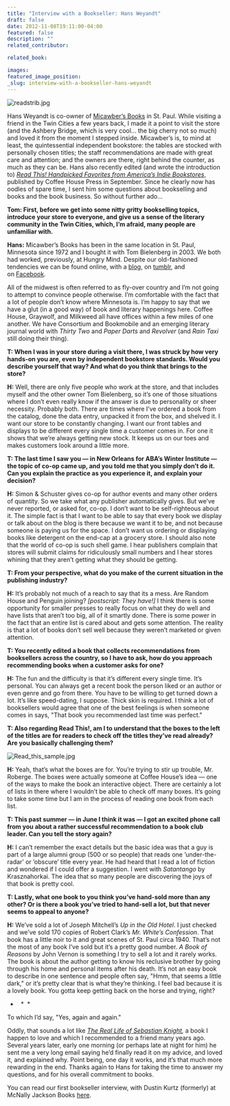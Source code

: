 ```yaml
---
title: "Interview with a Bookseller: Hans Weyandt"
draft: false
date: 2012-11-08T19:11:00-04:00
featured: false
description: ""
related_contributor:

related_book:

images:
featured_image_position: 
_slug: interview-with-a-bookseller-hans-weyandt
---
```


![readstrib.jpg](http://ndbooks.com/images/journal/readstrib.jpg)

Hans Weyandt is co-owner of [Micawber’s Books](http://www.citypages.com/bestof/2010/award/best-bookstore-new-1378755/) in St. Paul. While visiting a friend in the Twin Cities a few years back, I made it a point to visit the store (and the Ashbery Bridge, which is very cool… the big cherry not so much) and loved it from the moment I stepped inside. Micawber’s is, to mind at least, the quintessential independent bookstore: the tables are stocked with personally chosen titles; the staff recommendations are made with great care and attention; and the owners are there, right behind the counter, as much as they can be. Hans also recently edited (and wrote the introduction to) [_Read This! Handpicked Favorites from America’s Indie Bookstores_](http://www.coffeehousepress.org/2012/06/read-this-handpicked-favorites-from-americas-indie-bookstores/), published by Coffee House Press in September. Since he clearly now has oodles of spare time, I sent him some questions about bookselling and books and the book business. So without further ado…

**Tom: First, before we get into some nitty gritty bookselling topics, introduce your store to everyone, and give us a sense of the literary community in the Twin Cities, which, I’m afraid, many people are unfamiliar with.**

**Hans:** Micawber’s Books has been in the same location in St. Paul, Minnesota since 1972 and I bought it with Tom Bielenberg in 2003. We both had worked, previously, at Hungry Mind. Despite our old-fashioned tendencies we can be found online, with a [blog](http://micawbers.blogspot.com/), on [tumblr](http://mrmicawbers.tumblr.com/), and on [Facebook](https://www.facebook.com/pages/Micawbers-Books/58197328761?fref=ts).

All of the midwest is often referred to as fly-over country and I’m not going to attempt to convince people otherwise. I’m comfortable with the fact that a lot of people don’t know where Minnesota is. I’m happy to say that we have a glut (in a good way) of book and literary happenings here. Coffee House, Graywolf, and Milkweed all have offices within a few miles of one another. We have Consortium and Bookmobile and an emerging literary journal world with _Thirty Two_ and _Paper Darts_ and _Revolver_ (and _Rain Taxi_ still doing their thing).

**T: When I was in your store during a visit there, I was struck by how very hands-on you are, even by independent bookstore standards. Would you describe yourself that way? And what do you think that brings to the store?**

**H:** Well, there are only five people who work at the store, and that includes myself and the other owner Tom Bielenberg, so it’s one of those situations where I don’t even really know if the answer is due to personality or sheer necessity. Probably both. There are times where I’ve ordered a book from the catalog, done the data entry, unpacked it from the box, and shelved it. I want our store to be constantly changing. I want our front tables and displays to be different every single time a customer comes in. For one it shows that we’re always getting new stock. It keeps us on our toes and makes customers look around a little more.

**T: The last time I saw you — in New Orleans for ABA’s Winter Institute — the topic of co-op came up, and you told me that you simply don’t do it. Can you explain the practice as you experience it, and explain your decision?**

**H:** Simon & Schuster gives co-op for author events and many other orders of quantity. So we take what any publisher automatically gives. But we’ve never reported, or asked for, co-op. I don’t want to be self-righteous about it. The simple fact is that I want to be able to say that every book we display or talk about on the blog is there because we want it to be, and not because someone is paying us for the space. I don’t want us ordering or displaying books like detergent on the end-cap at a grocery store. I should also note that the world of co-op is such shell game. I hear publishers complain that stores will submit claims for ridiculously small numbers and I hear stores whining that they aren’t getting what they should be getting.

**T: From your perspective, what do you make of the current situation in the publishing industry?**

**H:** It’s probably not much of a reach to say that its a mess. Are Random House and Penguin joining? _[postscript: They have!]_ I think there is some opportunity for smaller presses to really focus on what they do well and have lists that aren’t too big, all of it smartly done. There is some power in the fact that an entire list is cared about and gets some attention. The reality is that a lot of books don’t sell well because they weren’t marketed or given attention.

**T: You recently edited a book that collects recommendations from booksellers across the country, so I have to ask, how do you approach recommending books when a customer asks for one?**

**H:** The fun and the difficulty is that it’s different every single time. It’s personal. You can always get a recent book the person liked or an author or even genre and go from there. You have to be willing to get turned down a lot. It’s like speed-dating, I suppose. Thick skin is required. I think a lot of booksellers would agree that one of the best feelings is when someone comes in says, "That book you recommended last time was perfect."

**T: Also regarding Read This!, am I to understand that the boxes to the left of the titles are for readers to check off the titles they’ve read already? Are you basically challenging them?**

![Read_this_sample.jpg](http://ndbooks.com/images/journal/Read_this_sample.jpg)

**H:** Yeah, that’s what the boxes are for. You’re trying to stir up trouble, Mr. Roberge. The boxes were actually someone at Coffee House’s idea — one of the ways to make the book an interactive object. There are certainly a lot of lists in there where I wouldn’t be able to check off many boxes. It’s going to take some time but I am in the process of reading one book from each list.

**T: This past summer — in June I think it was — I got an excited phone call from you about a rather successful recommendation to a book club leader. Can you tell the story again?**

**H:** I can’t remember the exact details but the basic idea was that a guy is part of a large alumni group (500 or so people) that reads one ’under-the-radar’ or ’obscure’ title every year. He had heard that I read a lot of fiction and wondered if I could offer a suggestion. I went with _Satantango_ by Krasznahorkai. The idea that so many people are discovering the joys of that book is pretty cool.

**T: Lastly, what one book to you think you’ve hand-sold more than any other? Or is there a book you’ve tried to hand-sell a lot, but that never seems to appeal to anyone?**

**H:** We’ve sold a lot of Joseph Mitchell’s _Up in the Old Hotel_. I just checked and we’ve sold 170 copies of Robert Clark’s _Mr. White’s Confession_. That book has a little noir to it and great scenes of St. Paul circa 1940. That’s not the most of any book I’ve sold but it’s a pretty good number. _A Book of Reasons_ by John Vernon is something I try to sell a lot and it rarely works. The book is about the author getting to know his reclusive brother by going through his home and personal items after his death. It’s not an easy book to describe in one sentence and people often say, "Hmm, that seems a little dark," or it’s pretty clear that is what they’re thinking. I feel bad because it is a lovely book. You gotta keep getting back on the horse and trying, right?

*   *  *

To which I’d say, "Yes, again and again."

Oddly, that sounds a lot like _[The Real Life of Sebastian Knight](http://ndbooks.com/book/the-real-life-of-sebastian-knight),_ a book I happen to love and which I recommended to a friend many years ago. Several years later, early one morning (or perhaps late at night for him) he sent me a very long email saying he’d finally read it on my advice, and loved it, and explained why. Point being, one day it works, and it’s that much more rewarding in the end. Thanks again to Hans for taking the time to answer my questions, and for his overall commitment to books. 

You can read our first bookseller interview, with Dustin Kurtz (formerly) at McNally Jackson Books [here](http://ndbooks.com/blog/article/interview-with-a-former-bookseller-dustin-kurtz). 

